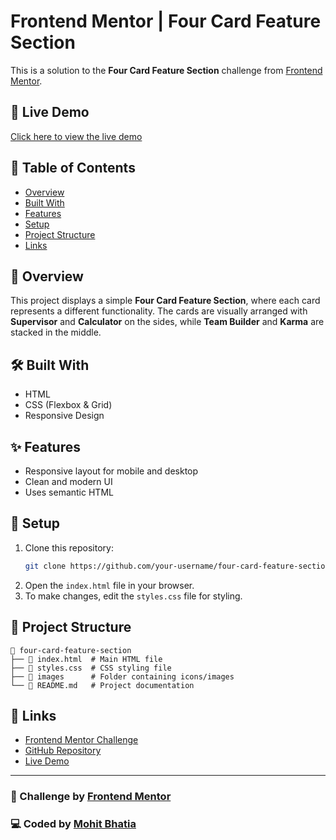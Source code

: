 # Frontend Mentor | Four Card Feature Section

This is a solution to the **Four Card Feature Section** challenge from [Frontend Mentor](https://www.frontendmentor.io/).

## 🚀 Live Demo
[Click here to view the live demo](https://mohit5543.github.io/four-card-feature-section/) 

## 📌 Table of Contents
- [Overview](#overview)
- [Built With](#built-with)
- [Features](#features)
- [Setup](#setup)
- [Project Structure](#project-structure)
- [Links](#links)

## 🎯 Overview
This project displays a simple **Four Card Feature Section**, where each card represents a different functionality. The cards are visually arranged with **Supervisor** and **Calculator** on the sides, while **Team Builder** and **Karma** are stacked in the middle.

## 🛠 Built With
- HTML
- CSS (Flexbox & Grid)
- Responsive Design

## ✨ Features
- Responsive layout for mobile and desktop
- Clean and modern UI
- Uses semantic HTML

## 🔧 Setup
1. Clone this repository:
   ```sh
   git clone https://github.com/your-username/four-card-feature-section.git
   ```
2. Open the `index.html` file in your browser.
3. To make changes, edit the `styles.css` file for styling.

## 📂 Project Structure
```
📂 four-card-feature-section
├── 📄 index.html  # Main HTML file
├── 📄 styles.css  # CSS styling file
├── 📂 images      # Folder containing icons/images
└── 📄 README.md   # Project documentation
```

## 🔗 Links
- [Frontend Mentor Challenge](https://www.frontendmentor.io/challenges/four-card-feature-section-weK1eFYK)  
- [GitHub Repository](https://github.com/mohit5543/four-card-feature-section)  
- [Live Demo](https://github.com/mohit5543/four-card-feature-section/) 

---
### 📌 Challenge by [Frontend Mentor](https://www.frontendmentor.io/)
### 💻 Coded by [Mohit Bhatia](https://x.com/Mohit___Bhatia) 

